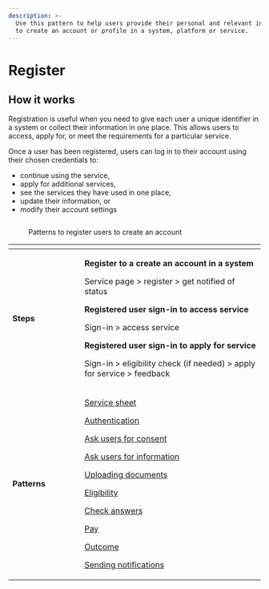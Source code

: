 ```yaml
---
description: >-
  Use this pattern to help users provide their personal and relevant information
  to create an account or profile in a system, platform or service.
---
```


# Register

## How it works

Registration is useful when you need to give each user a unique identifier in a system or collect their information in one place. This allows users to access, apply for, or meet the requirements for a particular service.&#x20;

Once a user has been registered, users can log in to their account using their chosen credentials to:

* continue using the service,&#x20;
* apply for additional services,&#x20;
* see the services they have used in one place,
* update their information, or&#x20;
* modify their account settings&#x20;

<figure><img src="../../.gitbook/assets/image (6).png" alt=""><figcaption><p>Patterns to register users to create an account</p></figcaption></figure>

<table data-header-hidden><thead><tr><th width="128"></th><th></th></tr></thead><tbody><tr><td><strong>Steps</strong> </td><td><p><strong>Register to a create an account in a system</strong></p><p>Service page > register >  get notified of status</p><p></p><p><strong>Registered user sign-in to access service</strong></p><p>Sign-in > access service</p><p></p><p><strong>Registered user sign-in to apply for service</strong></p><p>Sign-in > eligibility check (if needed) > apply for service > feedback</p></td></tr><tr><td><strong>Patterns</strong></td><td><p><a href="../design-patterns/service-sheet.md">Service sheet </a></p><p><a href="../design-patterns/authentication.md">Authentication</a></p><p><a href="../design-patterns/asking-users-for-consent.md">Ask users for consent</a></p><p><a href="../design-patterns/asking-users-for-information.md">Ask users for information</a></p><p><a href="../design-patterns/uploading-documents.md">Uploading documents</a></p><p><a href="check-a-users-eligibility.md">Eligibility</a></p><p><a href="../design-patterns/check-answers.md">Check answers</a></p><p><a href="pay.md">Pay</a></p><p><a href="../design-patterns/outcome.md">Outcome</a></p><p><a href="../design-patterns/sending-notifications.md">Sending notifications</a></p></td></tr></tbody></table>

